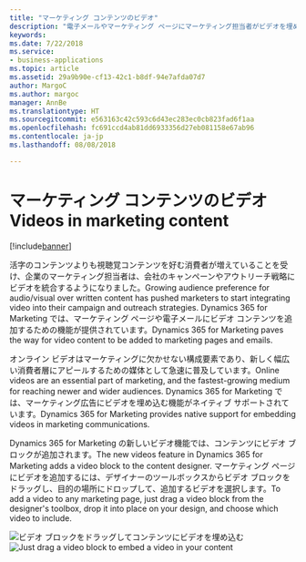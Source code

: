 ```yaml
---
title: "マーケティング コンテンツのビデオ"
description: "電子メールやマーケティング ページにマーケティング担当者がビデオを埋め込めるようになりました。"
keywords: 
ms.date: 7/22/2018
ms.service:
- business-applications
ms.topic: article
ms.assetid: 29a9b90e-cf13-42c1-b8df-94e7afda07d7
author: MargoC
ms.author: margoc
manager: AnnBe
ms.translationtype: HT
ms.sourcegitcommit: e563163c42c593c6d43ec283ec0cb823fad6f1aa
ms.openlocfilehash: fc691ccd4ab81dd6933356d27eb081158e67ab96
ms.contentlocale: ja-jp
ms.lasthandoff: 08/08/2018

---
```


# <a name="videos-in-marketing-content"></a><span data-ttu-id="18cf5-103">マーケティング コンテンツのビデオ</span><span class="sxs-lookup"><span data-stu-id="18cf5-103">Videos in marketing content</span></span>

[!include[banner](../../../includes/banner.md)]

<span data-ttu-id="18cf5-104">活字のコンテンツよりも視聴覚コンテンツを好む消費者が増えていることを受け、企業のマーケティング担当者は、会社のキャンペーンやアウトリーチ戦略にビデオを統合するようになりました。</span><span class="sxs-lookup"><span data-stu-id="18cf5-104">Growing audience preference for audio/visual over written content has pushed marketers to start integrating video into their campaign and outreach strategies.</span></span> <span data-ttu-id="18cf5-105">Dynamics 365 for Marketing では、マーケティング ページや電子メールにビデオ コンテンツを追加するための機能が提供されています。</span><span class="sxs-lookup"><span data-stu-id="18cf5-105">Dynamics 365 for Marketing paves the way for video content to be added to marketing pages and emails.</span></span>

<span data-ttu-id="18cf5-106">オンライン ビデオはマーケティングに欠かせない構成要素であり、新しく幅広い消費者層にアピールするための媒体として急速に普及しています。</span><span class="sxs-lookup"><span data-stu-id="18cf5-106">Online videos are an essential part of marketing, and the fastest-growing medium for reaching newer and wider audiences.</span></span> <span data-ttu-id="18cf5-107">Dynamics 365 for Marketing では、マーケティング広告にビデオを埋め込む機能がネイティブ サポートされています。</span><span class="sxs-lookup"><span data-stu-id="18cf5-107">Dynamics 365 for Marketing provides native support for embedding videos in marketing communications.</span></span>

<span data-ttu-id="18cf5-108">Dynamics 365 for Marketing の新しいビデオ機能では、コンテンツにビデオ ブロックが追加されます。</span><span class="sxs-lookup"><span data-stu-id="18cf5-108">The new videos feature in Dynamics 365 for Marketing adds a video block to the content designer.</span></span> <span data-ttu-id="18cf5-109">マーケティング ページにビデオを追加するには、デザイナーのツールボックスからビデオ ブロックをドラッグし、目的の場所にドロップして、追加するビデオを選択します。</span><span class="sxs-lookup"><span data-stu-id="18cf5-109">To add a video to any marketing page, just drag a video block from the designer's toolbox, drop it into place on your design, and choose which video to include.</span></span>

<span data-ttu-id="18cf5-110">![ビデオ ブロックをドラッグしてコンテンツにビデオを埋め込む](media/VideoMarketing.png "ビデオ ブロックをドラッグしてコンテンツにビデオを埋め込む")</span><span class="sxs-lookup"><span data-stu-id="18cf5-110">![Just drag a video block to embed a video in your content](media/VideoMarketing.png "Just drag a video block to embed a video in your content")</span></span>

<!--
### Who uses this feature
Marketers, marketing managers, and content designers
### Setup required
Administrators can easily set up and configure the feature in the app settings.
-->

